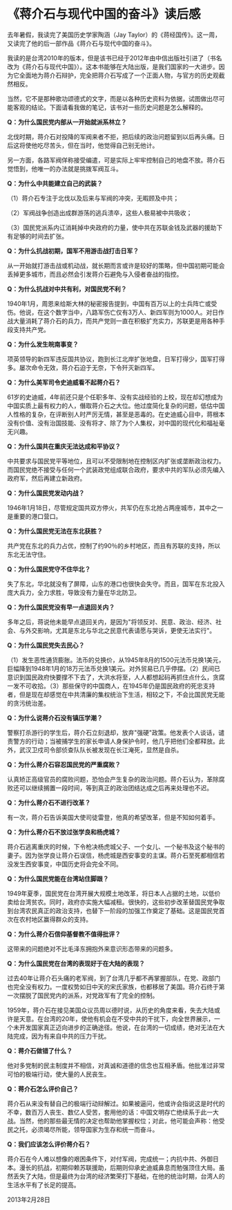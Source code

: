 # 《蒋介石与现代中国的奋斗》读后感

去年暑假，我读完了美国历史学家陶涵（Jay Taylor）的《蒋经国传》。这一周，又读完了他的后一部作品《蒋介石与现代中国的奋斗》。

我读的是台湾2010年的版本，但是该书已经于2012年由中信出版社引进了（书名改为《蒋介石与现代中国》）。这本书能够在大陆出版，是我们国家的一大进步。因为它全面地为蒋介石辩护，完全把蒋介石写成了一个正面人物，与官方的历史观截然相反。

当然，它不是那种歌功颂德式的文字，而是以各种历史资料为依据，试图做出尽可能客观的结论。下面请看我做的笔记，该书对一些历史问题是怎么解释的。

**Q：为什么国民党内部从一开始就派系林立？**

北伐时期，蒋介石对投降的军阀来者不拒，把后续的政治问题留到以后再头痛。日后这将使他吃尽苦头，但在当时，他觉得自己别无他计。

另一方面，各路军阀佯称接受编遣，可是实际上牢牢控制自己的地盘不放。蒋介石觉悟到，他唯一的办法就是挑拨军阀互斗。

**Q：为什么中共能建立自己的武装？**

（1）蒋介石专注于北伐以及后来与军阀的冲突，无暇顾及中共；

（2）军阀战争创造出成群游荡的逃兵溃卒，这些人极易被中共吸收；

（3）国民党派系内讧消耗掉中央政府的力量，使中共在苏联金钱及武器的援助下有足够的时间去扩张。

**Q：为什么抗战初期，国军不用游击战打击日军？**

从一开始就打游击战或机动战，就长期而言或许是较好的策略，但中国初期可能会丢掉更多城市，而且必然会引发蒋介石避免与入侵者奋战的指控。

**Q：为什么抗战对中共有利，对国民党不利？**

1940年1月，周恩来给斯大林的秘密报告提到，中国有百万以上的士兵阵亡或受伤。他说，在这个数字当中，八路军伤亡仅有3万人、新四军则为1000人。对日作战大量消耗了蒋介石的兵力，而共产党则一直在积极扩充实力，苏联更是用各种手段支持共产党。

**Q：为什么发生皖南事变？**

项英领导的新四军违反国共协议，跑到长江北岸扩张地盘，日军打得少，国军打得多。屡次命令无效，蒋介石迫于无奈，下令歼灭新四军。

**Q：为什么美军司令史迪威看不起蒋介石？**

61岁的史迪威，4年前还只是个任职多年、没有实战经验的上校，现在却幻想成为中国实质上最有权力的人，僭取蒋介石之大位。他过度简化复杂的问题，低估中国人性格的复杂，在评断别人时严厉无情，甚至是恶毒的。在史迪威心目中，蒋根本没有价值、没有治国技能、没有将才、除了为个人集权，对中国的现代化和福祉毫无兴趣。

**Q：为什么国共在重庆无法达成和平协议？**

中共要求与国民党平等地位，且可以不受限制地在控制区内扩张或垄断政治权力。而国民党绝不接受与任何一个武装政党组成联合政府，要求中共的军队必须先编入政府军，然后再建立新政府。

**Q：为什么国民党发动内战？**

1946年1月18日，尽管规定国共双方停火，共军仍在东北抢占两座城市，其中之一是重要的港口营口。

**Q：为什么国民党无法在东北获胜？**

共产党在东北的兵力占优，控制了约90％的乡村地区，而且有苏联的支持，所以东北无法守住。

**Q：为什么国民党守不住华北？**

失了东北，华北就没有了屏障，山东的港口也很快会失守。而且，国军在东北投入庞大兵力，全力求胜，导致没有力量在华北防卫。

**Q：为什么国民党没有早一点退回关内？**

多年之后，蒋说他未能早点退回关内，是因为"将领反对、民意、政治、经济、社会、与外交影响，尤其是东北与华北之民意代表请愿与哭诉，更使无法实行"。

**Q：为什么国民党失去民心？**

（1）发生恶性通货膨胀。法币的兑换价，从1945年8月的1500元法币兑换1美元，巨幅降到1948年1月的18万元法币兑换1美元。对外贸易已几乎停摆。（2）民间已意识到国民政府快要撑不下去了，大洪水将至，人人都想起码再抓住点什么，贪腐一发不可收拾。（3）那些保守的中国商人，在1945年仍是国民政府的死忠支持者，但是现在却感觉在中共清廉的集权统治下生活，相较之下，不会比国民党无能的贪污统治差。

**Q：为什么说蒋介石没有镇压学潮？**

警察打杀游行的学生后，蒋介石立刻退却，放弃"强硬"政策。他发表个人谈话，谴责警方的行动；当被捕学生的家长申请人身保护令时，他几乎把他们全都释放。此外，武汉卫戍司令部侦查队队长被发现在长江淹死，显然是自杀。

**Q：为什么蒋介石容忍国民党的严重腐败？**

认真矫正高级官员的腐败问题，恐怕会产生复杂的政治问题。蒋介石认为，革除腐败还可以继续搁置一段时间，等到真正的政治团结达成之后再来处理也不迟。

**Q：为什么蒋介石不进行改革？**

有一次，蒋介石告诉美国大使司徒雷登，他真的希望改革，但是不知如何着手。

**Q：为什么蒋介石不放过张学良和杨虎城？**

蒋介石逃离重庆的时候，下令枪决杨虎城父子、一个女儿、一个秘书及这个秘书的妻子。因为张学良让蒋介石误信，杨虎城是西安事变的主谋。蒋介石至死都相信若没发生西安事变，中国历史将会完全不同。

**Q：为什么国民党能在台湾站住脚跟？**

1949年夏季，国民党在台湾开展大规模土地改革，将日本人占据的土地，以低价卖给台湾贫农。同时，政府亦实施大幅减租。很快的，这些初步改革替国民党争取到台湾农民真正的政治支持，也替下一阶段的加强工作奠定了基础。这是国民党首次在农村地区赢得群众的支持。

**Q：为什么蒋介石信仰基督教不值得批评？**

这带来的问题绝对不比毛泽东拥抱外来意识形态带来的问题多。

**Q：为什么国民党在台湾的表现好于在大陆的表现？**

过去40年让蒋介石头痛的老军阀，到了台湾几乎都不再掌握部队，在党、政部门也完全没有权力。一度权势如日中天的宋氏家族，也都移居了美国。蒋介石终于第一次摆脱了国民党内的派系，对党政军有了完全的控制。

1959年，蒋介石在接见美国众议员周以德时说，从历史的角度来看，失去大陆或许是天意。在台湾的20年，使他有机会在不受中共的干扰下，向全世界展示，一个未开发国家真正迈向进步的正确途径。他说，在台湾的一切成绩，绝对无法在大陆完成，因为有来自中共的压力干扰。

**Q：蒋介石做错了什么？**

他对多党制的民主制度并不相信，对真诚和道德的信念也互相矛盾。他批准过非常可怕的极端行动，使大量的人民丧生。

**Q：蒋介石怎么评价自己？**

蒋介石从来没有替自己的极端行动辩解过。如果被逼问，他或许会指说这是时代的不幸，数百万人丧生、数亿人受苦，套用他的话：中国文明存亡绝续系于此一大战。当然，他的那些最无情的决定也帮助他掌握权位；对此，他可能会声称：他受民之托，必须竭尽所能，领导国家为生存和统一而奋斗。

**Q：我们应该怎么评价蒋介石？**

蒋介石在今人难以想像的艰困条件下，对付军阀，完成统一；内抗中共、外御日本。漫长的抗战，初期仰赖苏联援助，后期则仰承史迪威鼻息而勉强顶住大局。虽然丢失了大陆，但是最终为台湾的经济繁荣打下基础，在他的统治时期，台湾人的生活水平有了长足的提高。

2013年2月28日
